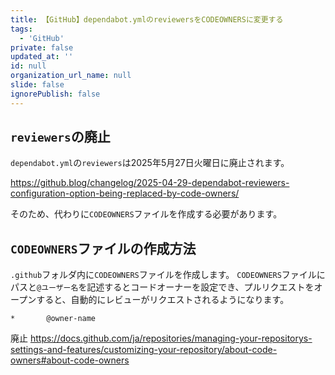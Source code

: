 ```yaml
---
title: 【GitHub】dependabot.ymlのreviewersをCODEOWNERSに変更する
tags:
  - 'GitHub'
private: false
updated_at: ''
id: null
organization_url_name: null
slide: false
ignorePublish: false
---
```


## `reviewers`の廃止

`dependabot.yml`の`reviewers`は2025年5月27日火曜日に廃止されます。

https://github.blog/changelog/2025-04-29-dependabot-reviewers-configuration-option-being-replaced-by-code-owners/

そのため、代わりに`CODEOWNERS`ファイルを作成する必要があります。

## `CODEOWNERS`ファイルの作成方法

`.github`フォルダ内に`CODEOWNERS`ファイルを作成します。
`CODEOWNERS`ファイルにパスと`@ユーザー名`を記述するとコードオーナーを設定でき、プルリクエストをオープンすると、自動的にレビューがリクエストされるようになります。

```:CODEOWNERS
*       @owner-name
```
廃止
https://docs.github.com/ja/repositories/managing-your-repositorys-settings-and-features/customizing-your-repository/about-code-owners#about-code-owners
